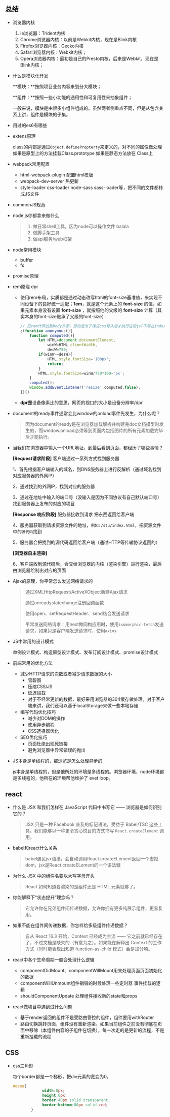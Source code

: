 ## 总结

- 浏览器内核

  1. ie浏览器：Trident内核
  2. Chrome浏览器内核：以前是Webkit内核，现在是Blink内核
  3. Firefox浏览器内核：Gecko内核
  4. Safari浏览器内核：Webkit内核；
  5. Opera浏览器内核：最初是自己的Presto内核，后来是Webkit，现在是Blink内核；

- 什么是模块化开发

  **模块：**按照项目业务内容来划分大模块； 

  **组件：**按照一些小功能的通用性和可复用性来抽象组件； 

  一般来说，模块是由很多小组件组成的。虽然两者侧重点不同，但是从包含关系上讲，组件是模块的子集。

- 用过的es6有哪些

- extens原理

  class的内部是通过`Object.definePropterty`来定义的，对不同的属性做处理 如果是原型上的方法挂载Class.prototype 如果是静态方法放在 Class上

- webpack常用配置

  - html-webpack-plugin 配置html模版
  - webpack-dev-server 热更新
  - style-loader css-loader node-sass sass-loader等，把不同的文件都转成JS文件

- commonJS规范

- node.js你都拿来做什么

  > 1. 做日常shell工具，因为node可以操作文件 balala
  > 2. 做脚手架工具
  > 3. 做api服务/web框架

- node常用模块

  - buffer
  - fs

- promise原理

- rem原理 dpr

  - 使用rem布局，实质都是通过动态改写html的font-size基准值，来实现不同设备下的良好统一适配；**1em**，就是这个元素上的 **font-size** 的值，如果元素本身没有设置 **font-size** ，就按照他的父级的 **font-size** 计算（其实本身的font-size继承了父级的font-size）

    ```javascript
    // 把rem计算放到body头部，目的是为了保证css导入后才执行这段js(不写在index中而是写在页面中，就是为了保证这段程序加载速度快一些，没必要等到合并的JS加载，先把样式处理了)
    ;(function anonymous(){
        function computed(){
            let HTML=document.documentElement,
                winW=HTML.clientWidth,
                desW=750;
            if(winW>=desW){
                HTML.style.fontSize='100px';
                return;
            }
            HTML.style.fontSize=winW/750*100+'px';
        }
        computed();
        window.addEventListener('resize',computed,false);
    })()
    ```

  - **dpr是**设备像素比的意思，网页的视口的大小是设备分辨率/dpr

- document的ready事件通常会比window的onload事件先发生，为什么呢？

  > 因为document的ready是在浏览器加载解析并构建完doc文档模型时发生的，而window.onload必须等到页面内包括图片的所有元素加载完毕后才能执行。

- 当我们在浏览器中输入一个URL地址，到最后看到页面，都经历了哪些事情？

  **[Request请求阶段]** 客户端通过一系列方式找到服务器

  1、首先根据客户端输入的域名，到DNS服务器上进行反解析（通过域名找到对应服务器的外网IP）

  2、通过找到的外网IP，找到对应的服务器

  3、通过在地址中输入的端口号（没输入是因为不同协议有自己默认端口号）找到服务器上发布的对应的项目

  **[Response 响应阶段]** 服务器接收到请求 把东西返回给客户端

  4、服务器获取到请求资源文件的地址，`例如:/stu/index.html`，把资源文件中的`源代码`找到

  5、服务器会把找到的源代码返回给客户端（通过HTTP等传输协议返回的）

  **[浏览器自主渲染]**

  6、客户端收到源代码后，会交给浏览器的内核（渲染引擎）进行渲染，最后由浏览器绘制出对应的页面

- Ajax的原理，你平常怎么发送网络请求的

  > 通过XMLHttpRequest/ActiveXObject新建Ajax请求
  >
  > 通过onreadystatechange注册回调函数
  >
  > 使用open、setRequestHeader、send结合发送请求
  >
  > 平常发送网络请求：用next做同构应用时，使用`isomorphic-fetch`发送请求，如果只是客户端发送请求时，使用`axios`

- JS中常用的设计模式

  单例设计模式、构造原型设计模式、发布订阅设计模式、promise设计模式

- 前端常用的优化方法

  - 减少HTTP请求的次数或者减少请求数据的大小
    - 雪碧图
    - 压缩CSS/JS
    - 延迟加载
    - 对于不经常更新的数据，最好采用浏览器的304缓存做处理。对于客户端来讲，我们还可以基于localStorage来做一些本地存储
  - 编写代码优化技巧
    - 减少对DOM的操作
    - 使用异步编程
    - CSS选择器优化
  - SEO优化技巧
    - 页面杜绝出现死链接
    - 避免浏览器中异常错误的抛出

- JS本身是单线程的，那浏览是怎么处理异步的

  js本身是单线程的，但是他所处的环境是多线程的。浏览器环境，node环境都是多线程的，他所在的环境帮他维护了 evet loop。

## react

- 什么是 JSX 和我们怎样在 JavaScript 代码中书写它 —— 浏览器是如何识别它的？

  > JSX 只是一种 Facebook 普及的标记语法，受益于 Babel/TSC 这些工具。我们能够以一种更令赏心悦目的方式书写 `React.createElement` 调用。

- babel和react什么关系

  > babel遇见jsx语法，会自动调用React.createELement返回一个虚拟dom，jsx是React.createELement的一个语法糖

- 为什么 JSX 中的组件名要以大写字母开头

  > React 如何知道要渲染的是组件还是 HTML 元素就够了。

- 你能解释下“状态提升”理念吗？

  > 它允许你在兄弟组件间传递数据，允许你拥有更多纯展示组件，更易复用。

- 如果不能在组件间传递数据，你怎样给多级组件传递数据？

  > 自从 React 16.3 开始，Context 已经成为主流 —— 它之前就已经存在了，不过文档是缺失的（有意为之）。如果能在解释出 Context 的工作方式（同时能表现出知道 function-as-child 模式）会是加分项。

- react中各个生命周期一般会处理什么逻辑

  - componentDidMount、componentWillMount用来处理页面页面初始化的数据
  - componentWillUnmount组件销毁的时候处理一些定时器 事件挂载的逻辑
  - shouldComponentUpdate 处理组件接收新的state和props

- react做项目中遇到过什么问题
  - 基于render返回的组件不是受路由管控的组件，组件要用withRouter
  - 路由切换跳转页面，组件没有重新渲染。如果当前组件之前没有彻底在页面中移除（本组件内容的子组件在切换），每一次走的是更新的流程，不是重新挂载的流程

## CSS

- css三角形

  每个border都是一个梯形，把div元素的宽变为0。

  ```css
  #demo{
               width:0px;  
               height:0px;  
               border:40px solid transparent;
               border-bottom:80px solid red;
          }
  ```
